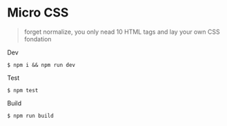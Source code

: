 # Micro CSS

> forget normalize, you only nead 10 HTML tags and lay your own CSS fondation

Dev

```
$ npm i && npm run dev
```

Test

```
$ npm test
```

Build

```
$ npm run build
```
